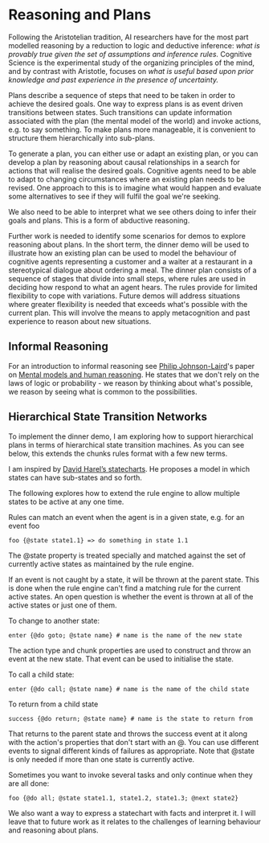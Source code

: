# Reasoning and Plans

Following the Aristotelian tradition, AI researchers have for the most part modelled reasoning by a reduction to logic and deductive inference: *what is provably true given the set of assumptions and inference rules.* Cognitive Science is the experimental study of the organizing principles of the mind, and by contrast with Aristotle, focuses on *what is useful based upon prior knowledge and past experience in the presence of uncertainty.*

Plans describe a sequence of steps that need to be taken in order to achieve the desired goals. One way to express plans is as event driven transitions between states. Such transitions can update information associated with the plan (the mental model of the world) and invoke actions, e.g. to say something. To make plans more manageable, it is convenient to structure them hierarchically into sub-plans.

To generate a plan, you can either use or adapt an existing plan, or you can develop a plan by reasoning about causal relationships in a search for actions that will realise the desired goals. Cognitive agents need to be able to adapt to changing circumstances where an existing plan needs to be revised. One approach to this is to imagine what would happen and evaluate some alternatives to see if they will fulfil the goal we're seeking.

We also need to be able to interpret what we see others doing to infer their goals and plans. This is a form of abductive reasoning.

Further work is needed to identify some scenarios for demos to explore reasoning about plans. In the short term, the dinner demo will be used to illustrate how an existing plan can be used to model the behaviour of cognitive agents representing a customer and a waiter at a restaurant in a stereotypical dialogue about ordering a meal. The dinner plan consists of a sequence of stages that divide into small steps, where rules are used in deciding how respond to what an agent hears. The rules provide for limited flexibility to cope with variations. Future demos will address situations where greater flexibility is needed that exceeds what's possible with the current plan. This will involve the means to apply metacognition and past experience to reason about new situations.

## Informal Reasoning

For an introduction to informal reasoning see [Philip Johnson-Laird](https://www.pnas.org/content/108/50/19862)'s paper on [Mental models and human reasoning](https://www.pnas.org/content/107/43/18243).  He states that we don't rely on the laws of logic or probability - we reason by thinking about what's possible, we reason by seeing what is common to the possibilities.

## Hierarchical State Transition Networks

To implement the dinner demo, I am exploring how to support hierarchical plans in terms of hierarchical state transition machines. As you can see below, this extends the chunks rules format with a few new terms.

I am inspired by [David Harel’s statecharts](https://statecharts.github.io/what-is-a-statechart.html). He proposes a model in which states can have sub-states and so forth. 

The following explores how to extend the rule engine to allow multiple states to be active at any one time.

Rules can match an event when the agent is in a given state, e.g. for an event foo

```
foo {@state state1.1} => do something in state 1.1
```

The @state property is treated specially and matched against the set of currently active states as maintained by the rule engine.

If an event is not caught by a state, it will be thrown at the parent state. This is done when the rule engine can't find a matching rule for the current active states. An open question is whether the event is thrown at all of the active states or just one of them.

To change to another state:
```
enter {@do goto; @state name} # name is the name of the new state
```

The action type and chunk properties  are used to construct and throw an event at the new state. That event can be used to initialise the state.

To call a child state:

```
enter {@do call; @state name} # name is the name of the child state
```
To return from a child state
```
success {@do return; @state name} # name is the state to return from
```
That returns to the parent state and throws the success event at it along with the action's properties that don't start with an @. You can use different events to signal different kinds of failures as appropriate. Note that @state is only needed if more than one state is currently active.

Sometimes you want to invoke several tasks and only continue when they are all done:
```
foo {@do all; @state state1.1, state1.2, state1.3; @next state2}
```

We also want a way to express a statechart with facts and interpret it. I will leave that to future work as it relates to the challenges of learning behaviour and reasoning about plans.

